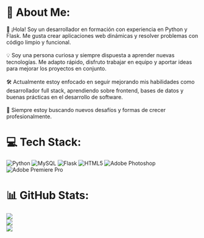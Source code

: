 # 💫 About Me:

👋 ¡Hola! Soy un desarrollador en formación con experiencia en Python y Flask. Me gusta crear aplicaciones web dinámicas y resolver problemas con código limpio y funcional.<br><br>💡 Soy una persona curiosa y siempre dispuesta a aprender nuevas tecnologías. Me adapto rápido, disfruto trabajar en equipo y aportar ideas para mejorar los proyectos en conjunto.<br><br>🛠️ Actualmente estoy enfocado en seguir mejorando mis habilidades como desarrollador full stack, aprendiendo sobre frontend, bases de datos y buenas prácticas en el desarrollo de software.<br><br>🚀 Siempre estoy buscando nuevos desafíos y formas de crecer profesionalmente.


# 💻 Tech Stack:
![Python](https://img.shields.io/badge/python-3670A0?style=for-the-badge&logo=python&logoColor=ffdd54) ![MySQL](https://img.shields.io/badge/mysql-4479A1.svg?style=for-the-badge&logo=mysql&logoColor=white) ![Flask](https://img.shields.io/badge/flask-%23000.svg?style=for-the-badge&logo=flask&logoColor=white) ![HTML5](https://img.shields.io/badge/html5-%23E34F26.svg?style=for-the-badge&logo=html5&logoColor=white) ![Adobe Photoshop](https://img.shields.io/badge/adobe%20photoshop-%2331A8FF.svg?style=for-the-badge&logo=adobe%20photoshop&logoColor=white) ![Adobe Premiere Pro](https://img.shields.io/badge/Adobe%20Premiere%20Pro-9999FF.svg?style=for-the-badge&logo=Adobe%20Premiere%20Pro&logoColor=white)
# 📊 GitHub Stats:
![](https://github-readme-stats.vercel.app/api?username=NahuelDevs&theme=dark&hide_border=false&include_all_commits=true&count_private=true)<br/>
![](https://nirzak-streak-stats.vercel.app/?user=NahuelDevs&theme=dark&hide_border=false)<br/>
![](https://github-readme-stats.vercel.app/api/top-langs/?username=NahuelDevs&theme=dark&hide_border=false&include_all_commits=true&count_private=true&layout=compact)
